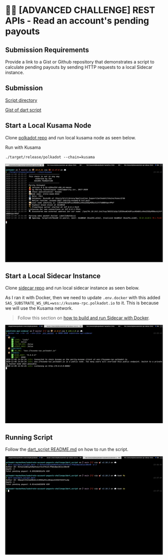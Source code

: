 # 🧑‍💻 [ADVANCED CHALLENGE] REST APIs - Read an account's pending payouts

## Submission Requirements

Provide a link to a Gist or Github repository that demonstrates a script to calculate pending payouts by sending HTTP requests to a local Sidecar instance.

## Submission

[Script directory](dart_script)

[Gist of dart script](https://gist.github.com/martinloesethjensen/42bae400485d772587504e1efbeefa70)

## Start a Local Kusama Node

Clone [polkadot repo](https://github.com/paritytech/polkadot) and run local kusama node as seen below.

Run with Kusama

```shell
./target/release/polkadot --chain=kusama
```

![local kusama node running](images/local-kusama-node.png)

## Start a Local Sidecar Instance

Clone [sidecar repo](https://github.com/paritytech/substrate-api-sidecar) and run local sidecar instance as seen below.

As I ran it with Docker, then we need to update `.env.docker` with this added `SAS_SUBSTRATE_WS_URL=wss://kusama-rpc.polkadot.io` to it. This is because we will use the Kusama network.

> Follow this section on [how to build and run Sidecar with Docker](https://github.com/paritytech/substrate-api-sidecar#docker).

![local sidecar instance running](images/local-sidecar-instance.png)

## Running Script

Follow the [dart_script README.md](dart_script/README.md) on how to run the script.

![dart script running](images/dart-script.png)
